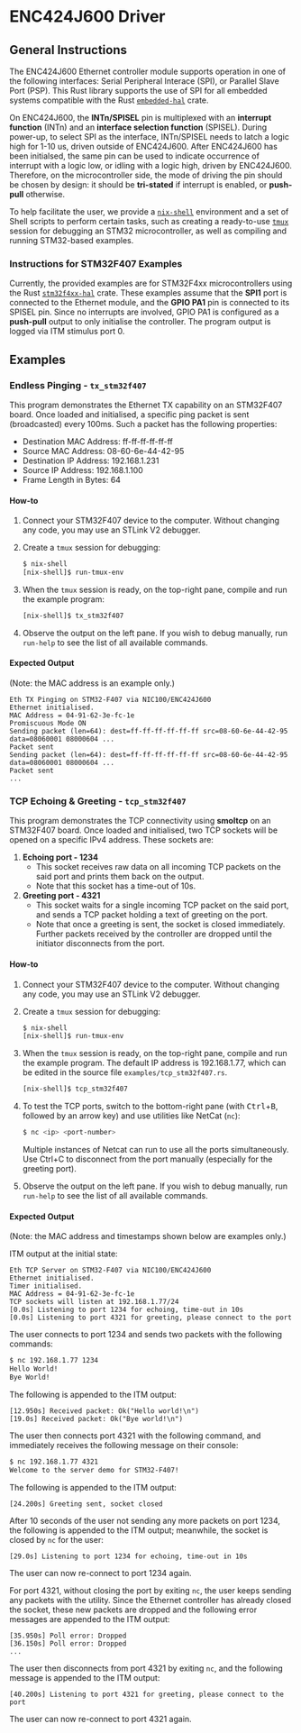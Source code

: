 # ENC424J600 Driver


## General Instructions

The ENC424J600 Ethernet controller module supports operation in one of the following interfaces: Serial Peripheral Interace (SPI), or Parallel Slave Port (PSP). This Rust library supports the use of SPI for all embedded systems compatible with the Rust [`embedded-hal`](https://crates.io/crates/embedded-hal) crate. 

On ENC424J600, the **INTn/SPISEL** pin is multiplexed with an **interrupt function** (INTn) and an **interface selection function** (SPISEL). During power-up, to select SPI as the interface, INTn/SPISEL needs to latch a logic high for 1-10 us, driven outside of ENC424J600. After ENC424J600 has been initialsed, the same pin can be used to indicate occurrence of interrupt with a logic low, or idling with a logic high, driven by ENC424J600. Therefore, on the microcontroller side, the mode of driving the pin should be chosen by design: it should be **tri-stated** if interrupt is enabled, or **push-pull** otherwise.

To help facilitate the user, we provide a [`nix-shell`](https://nixos.org/nixos/nix-pills/developing-with-nix-shell.html#idm140737320154096) environment and a set of Shell scripts to perform certain tasks, such as creating a ready-to-use [`tmux`](https://github.com/tmux/tmux/wiki) session for debugging an STM32 microcontroller, as well as compiling and running STM32-based examples.


### Instructions for STM32F407 Examples

Currently, the provided examples are for STM32F4xx microcontrollers using the Rust [`stm32f4xx-hal`](https://crates.io/crates/stm32f4xx-hal) crate. These examples assume that the **SPI1** port is connected to the Ethernet module, and the **GPIO PA1** pin is connected to its SPISEL pin. Since no interrupts are involved, GPIO PA1 is configured as a **push-pull** output to only initialise the controller. The program output is logged via ITM stimulus port 0.


## Examples

### Endless Pinging - `tx_stm32f407`

This program demonstrates the Ethernet TX capability on an STM32F407 board. Once loaded and initialised, a specific ping packet is sent (broadcasted) every 100ms. Such a packet has the following properties:

* Destination MAC Address: ff-ff-ff-ff-ff-ff
* Source MAC Address: 08-60-6e-44-42-95
* Destination IP Address: 192.168.1.231
* Source IP Address: 192.168.1.100
* Frame Length in Bytes: 64

#### How-to

1.  Connect your STM32F407 device to the computer. Without changing any code, you may use an STLink V2 debugger.

2.  Create a `tmux` session for debugging:
    ```sh
    $ nix-shell
    [nix-shell]$ run-tmux-env
    ```

3.  When the `tmux` session is ready, on the top-right pane, compile and run the example program:
    ```sh
    [nix-shell]$ tx_stm32f407
    ```

4.  Observe the output on the left pane. If you wish to debug manually, run `run-help` to see the list of all available commands.

#### Expected Output

(Note: the MAC address is an example only.)

```
Eth TX Pinging on STM32-F407 via NIC100/ENC424J600
Ethernet initialised.
MAC Address = 04-91-62-3e-fc-1e
Promiscuous Mode ON
Sending packet (len=64): dest=ff-ff-ff-ff-ff-ff src=08-60-6e-44-42-95 data=08060001 08000604 ...
Packet sent
Sending packet (len=64): dest=ff-ff-ff-ff-ff-ff src=08-60-6e-44-42-95 data=08060001 08000604 ...
Packet sent
...
```


### TCP Echoing & Greeting - `tcp_stm32f407`

This program demonstrates the TCP connectivity using **smoltcp** on an STM32F407 board. Once loaded and initialised, two TCP sockets will be opened on a specific IPv4 address. These sockets are:

1.  **Echoing port - 1234**
    *   This socket receives raw data on all incoming TCP packets on the said port and prints them back on the output.
    *   Note that this socket has a time-out of 10s.
2.  **Greeting port - 4321**
    *   This socket waits for a single incoming TCP packet on the said port, and sends a TCP packet holding a text of greeting on the port.
    *   Note that once a greeting is sent, the socket is closed immediately. Further packets received by the controller are dropped until the initiator disconnects from the port.

#### How-to

1.  Connect your STM32F407 device to the computer. Without changing any code, you may use an STLink V2 debugger.

2.  Create a `tmux` session for debugging:
    ```sh
    $ nix-shell
    [nix-shell]$ run-tmux-env
    ```

3.  When the `tmux` session is ready, on the top-right pane, compile and run the example program. The default IP address is 192.168.1.77, which can be edited in the source file `examples/tcp_stm32f407.rs`.
    ```sh
    [nix-shell]$ tcp_stm32f407
    ```

4.  To test the TCP ports, switch to the bottom-right pane (with <kbd>Ctrl</kbd>+<kbd>B</kbd>, followed by an arrow key) and use utilities like NetCat (`nc`):
    ```sh
    $ nc <ip> <port-number>
    ```
    Multiple instances of Netcat can run to use all the ports simultaneously. Use Ctrl+C to disconnect from the port manually (especially for the greeting port).

5.  Observe the output on the left pane. If you wish to debug manually, run `run-help` to see the list of all available commands.

#### Expected Output

(Note: the MAC address and timestamps shown below are examples only.)

ITM output at the initial state:
```
Eth TCP Server on STM32-F407 via NIC100/ENC424J600
Ethernet initialised.
Timer initialised.
MAC Address = 04-91-62-3e-fc-1e
TCP sockets will listen at 192.168.1.77/24
[0.0s] Listening to port 1234 for echoing, time-out in 10s
[0.0s] Listening to port 4321 for greeting, please connect to the port
```

The user connects to port 1234 and sends two packets with the following commands:
```sh
$ nc 192.168.1.77 1234
Hello World!
Bye World!
```

The following is appended to the ITM output:
```
[12.950s] Received packet: Ok("Hello world!\n")
[19.0s] Received packet: Ok("Bye world!\n")
```

The user then connects port 4321 with the following command, and immediately receives the following message on their console:
```sh
$ nc 192.168.1.77 4321
Welcome to the server demo for STM32-F407!
```

The following is appended to the ITM output:
```
[24.200s] Greeting sent, socket closed
```

After 10 seconds of the user not sending any more packets on port 1234, the following is appended to the ITM output; meanwhile, the socket is closed by `nc` for the user:
```
[29.0s] Listening to port 1234 for echoing, time-out in 10s
```

The user can now re-connect to port 1234 again.

For port 4321, without closing the port by exiting `nc`, the user keeps sending any packets with the utility. Since the Ethernet controller has already closed the socket, these new packets are dropped and the following error messages are appended to the ITM output:
```
[35.950s] Poll error: Dropped
[36.150s] Poll error: Dropped
...
```

The user then disconnects from port 4321 by exiting `nc`, and the following message is appended to the ITM output:
```
[40.200s] Listening to port 4321 for greeting, please connect to the port
```

The user can now re-connect to port 4321 again.
